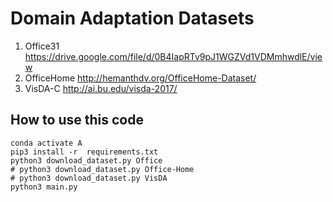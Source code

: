 # Domain Adaptation Datasets

1. Office31 https://drive.google.com/file/d/0B4IapRTv9pJ1WGZVd1VDMmhwdlE/view
2. OfficeHome http://hemanthdv.org/OfficeHome-Dataset/
3. VisDA-C http://ai.bu.edu/visda-2017/


## How to use this code

```
conda activate A
pip3 install -r  requirements.txt
python3 download_dataset.py Office 
# python3 download_dataset.py Office-Home
# python3 download_dataset.py VisDA
python3 main.py


